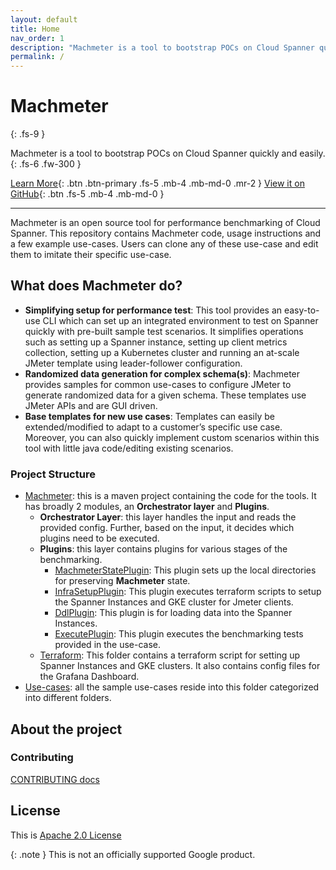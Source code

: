 ```yaml
---
layout: default
title: Home
nav_order: 1
description: "Machmeter is a tool to bootstrap POCs on Cloud Spanner quickly and easily."
permalink: /
---
```


# Machmeter
{: .fs-9 }

Machmeter is a tool to bootstrap POCs on Cloud Spanner quickly and easily.
{: .fs-6 .fw-300 }

[Learn More](#what-does-machmeter-do){: .btn .btn-primary .fs-5 .mb-4 .mb-md-0 .mr-2 }
[View it on GitHub][Machmeter repo]{: .btn .fs-5 .mb-4 .mb-md-0 }

---

Machmeter is an open source tool for performance benchmarking of Cloud Spanner. This repository contains Machmeter code, usage instructions and a few example use-cases. Users can clone any of these use-case and edit them to imitate their specific use-case.

## What does Machmeter do?
 - **Simplifying setup for performance test**: This tool provides an easy-to-use CLI which can set up an integrated environment to test on Spanner quickly with pre-built sample test scenarios. It simplifies operations such as setting up a Spanner instance, setting up client metrics collection, setting up a Kubernetes cluster and running an at-scale JMeter template using leader-follower configuration.
 - **Randomized data generation for complex schema(s)**: Machmeter provides samples for common use-cases to configure JMeter to generate randomized data for a given schema. These templates use JMeter APIs and are GUI driven.
 - **Base templates for new use cases**: Templates can easily be extended/modified to adapt to a customer’s specific use case.  Moreover, you can also quickly implement custom scenarios within this tool with little java code/editing existing scenarios.

### Project Structure

- [Machmeter](https://github.com/cloudspannerecosystem/machmeter/tree/master/machmeter): this is a maven project containing the code for the tools.
It has broadly 2 modules, an __Orchestrator layer__ and __Plugins__. 
  - __Orchestrator Layer__: this layer handles the input and reads the provided 
  config. Further, based on the input, it decides which plugins need to be
  executed.
  - __Plugins__: this layer contains plugins for various stages of the benchmarking.
    - [MachmeterStatePlugin](https://github.com/cloudspannerecosystem/machmeter/blob/master/machmeter/src/main/java/com/google/cloud/machmeter/plugins/MachmeterStatePlugin.java):
    This plugin sets up the local directories for preserving __Machmeter__ state.
    - [InfraSetupPlugin](https://github.com/cloudspannerecosystem/machmeter/blob/master/machmeter/src/main/java/com/google/cloud/machmeter/plugins/InfraSetupPlugin.java):
    This plugin executes terraform scripts to setup the Spanner Instances
    and GKE cluster for Jmeter clients.
    - [DdlPlugin](https://github.com/cloudspannerecosystem/machmeter/blob/master/machmeter/src/main/java/com/google/cloud/machmeter/plugins/DdlPlugin.java):
    This plugin is for loading data into the Spanner Instances.
    - [ExecutePlugin](https://github.com/cloudspannerecosystem/machmeter/blob/master/machmeter/src/main/java/com/google/cloud/machmeter/plugins/ExecutePlugin.java):
    This plugin executes the benchmarking tests provided in the use-case.
  - [Terraform](https://github.com/cloudspannerecosystem/machmeter/tree/master/machmeter/src/main/resources/terraform): This folder contains
  a terraform script for setting up Spanner Instances and GKE clusters. It also 
  contains config files for the Grafana Dashboard.
- [Use-cases](https://github.com/cloudspannerecosystem/machmeter/tree/master/machmeter/usecases): all the sample use-cases reside into this folder
categorized into different folders.

## About the project

### Contributing
[CONTRIBUTING docs](./contributing.md)

## License

This is [Apache 2.0 License](../machmeter/src/main/resources/terraform/main.tf)

{: .note }
This is not an officially supported Google product.

[Machmeter repo]: https://github.com/cloudspannerecosystem/machmeter


